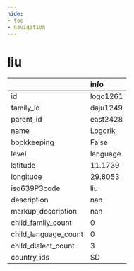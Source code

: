 ```yaml
---
hide:
- toc
- navigation
---
```

# liu
|                      | info     |
|:---------------------|:---------|
| id                   | logo1261 |
| family_id            | daju1249 |
| parent_id            | east2428 |
| name                 | Logorik  |
| bookkeeping          | False    |
| level                | language |
| latitude             | 11.1739  |
| longitude            | 29.8053  |
| iso639P3code         | liu      |
| description          | nan      |
| markup_description   | nan      |
| child_family_count   | 0        |
| child_language_count | 0        |
| child_dialect_count  | 3        |
| country_ids          | SD       |